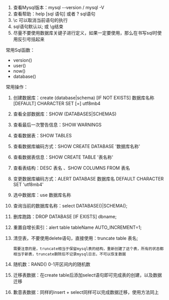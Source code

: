 <!--
 * @Author: Gmsoft - WeiHong Ran
 * @Date: 2019-09-07 09:34:08
 * @LastEditors: WeiHong Ran
 * @LastEditTime: 2019-09-07 23:26:33
 * @Description: Nothing
 -->

1. 查看Mysql版本：mysql --version / mysql -V
2. 查看帮助：help [sql 语句] 或者 ? sql语句
3. \c 可以取消当前语句的执行
4. sql语句默认以; 或 \g结束
5. 尽量不要使用数据库关键子进行定义，如果一定要使用，那么在书写sql时使用反引号括起来


常用Sql函数：

- version()
- user()
- now()
- database()

常用操作：

1. 创建数据库：create (database|schema) [IF NOT EXISTS] 数据库名称 [DEFAULT] CHARACTER SET [=] utf8mb4
2. 查看全部数据库：SHOW (DATABASES|SCHEMAS)
3. 查看最后一次警告信息：SHOW WARNINGS
4. 查看数据表：SHOW TABLES
5. 查看数据库编码方式：SHOW CREATE DATABASE '数据库名称'
6. 查看数据表信息：SHOW CREATE TABLE '表名称'
7. 查看表结构：DESC 表名 、SHOW COLUMNS FROM 表名
8. 变更数据库编码方式：ALERT DATABASE 数据库名 DEFAULT CHARACTER SET 'utf8mb4'
9. 选中数据库：use 数据库名称
10. 查询当前的数据库名称：select DATABASE()|SCHEMA();
11. 删库跑路：DROP DATABASE [IF EXISTS] dbname;
12. 重置自增长索引：alert table tableName AUTO_INCREMENT=1;
13. 清空表，不要使用delete语句，直接使用：truncate table 表名;

        需要注意的是，truncate相当于保留mysql表的结构，重新创建了这个表，所有的状态都相当于新表，truncate删除后不记录mysql日志，不可以恢复数据

14. 随机数：RAND()  0-1开区间内的随机数
15. 迁移表数据：在create table后添加select语句即可完成表的创建，以及数据迁移
16. 歉意表数据：同样的insert + select同样可以完成数据迁移，使用方法同上